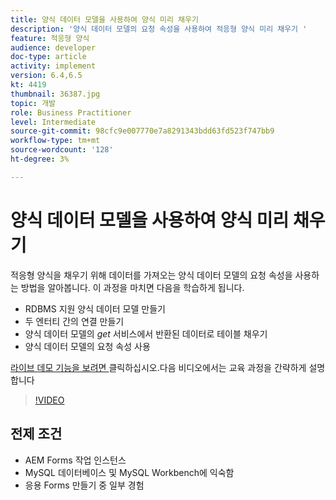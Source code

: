 ```yaml
---
title: 양식 데이터 모델을 사용하여 양식 미리 채우기
description: '양식 데이터 모델의 요청 속성을 사용하여 적응형 양식 미리 채우기 '
feature: 적응형 양식
audience: developer
doc-type: article
activity: implement
version: 6.4,6.5
kt: 4419
thumbnail: 36387.jpg
topic: 개발
role: Business Practitioner
level: Intermediate
source-git-commit: 98cfc9e007770e7a8291343bdd63fd523f747bb9
workflow-type: tm+mt
source-wordcount: '128'
ht-degree: 3%

---
```



# 양식 데이터 모델을 사용하여 양식 미리 채우기

적응형 양식을 채우기 위해 데이터를 가져오는 양식 데이터 모델의 요청 속성을 사용하는 방법을 알아봅니다.
이 과정을 마치면 다음을 학습하게 됩니다.

* RDBMS 지원 양식 데이터 모델 만들기
* 두 엔터티 간의 연결 만들기
* 양식 데이터 모델의 _get_ 서비스에서 반환된 데이터로 테이블 채우기
* 양식 데이터 모델의 요청 속성 사용


[라이브 데모 기능을 보려면 ](https://forms.enablementadobe.com/content/dam/formsanddocuments/fdmwithrequestparameterinurl/jcr:content?wcmmode=disabled&amp;empID=207)
클릭하십시오.다음 비디오에서는 교육 과정을 간략하게 설명합니다
>[!VIDEO](https://video.tv.adobe.com/v/36387/quality=9)

## 전제 조건

* AEM Forms 작업 인스턴스
* MySQL 데이터베이스 및 MySQL Workbench에 익숙함
* 응용 Forms 만들기 중 일부 경험

